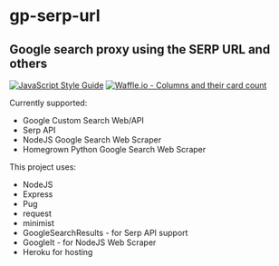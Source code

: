 # gp-serp-url

## Google search proxy using the SERP URL and others

[![JavaScript Style Guide](https://img.shields.io/badge/code_style-standard-brightgreen.svg)](https://standardjs.com)
[![Waffle.io - Columns and their card count](https://badge.waffle.io/mkobar/gp-serp-url.svg?columns=all)](https://waffle.io/mkobar/gp-serp-url)

Currently supported:

- Google Custom Search Web/API
- Serp API
- NodeJS Google Search Web Scraper
- Homegrown Python Google Search Web Scraper

This project uses:
- NodeJS
- Express
- Pug
- request
- minimist
- GoogleSearchResults - for Serp API support
- GoogleIt - for NodeJS Web Scraper
- Heroku for hosting


